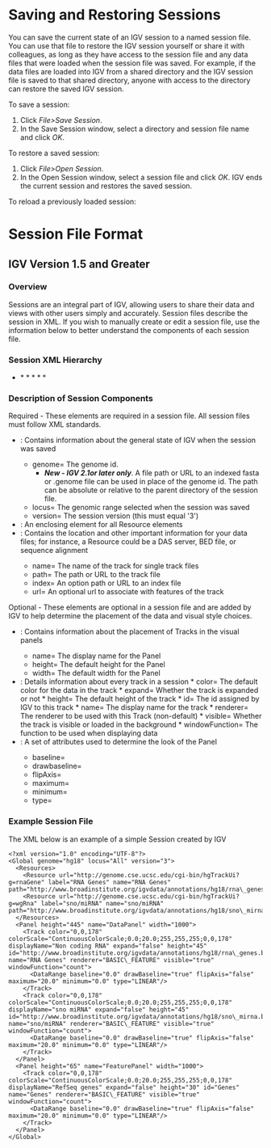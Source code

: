 # Saving and Restoring Sessions


You can save the current state of an IGV session to a named session file. You can use that file to restore the IGV
session yourself or share it with colleagues, as long as they have access to the session file and any data files that
were loaded when the session file was saved. For example, if the data files are loaded into IGV from a shared directory
and the IGV session file is saved to that shared directory, anyone with access to the directory can restore the saved
IGV session.

To save a session:

1. Click _File>Save Session_.
2. In the Save Session window, select a directory and session file name and click _OK_.

To restore a saved session:

1. Click _File>Open Session_.
2. In the Open Session window, select a session file and click _OK_. IGV ends the current session and restores the saved
   session.

To reload a previously loaded session:

# Session File Format

## IGV Version 1.5 and Greater

### Overview

Sessions are an integral part of IGV, allowing users to share their data and views with other users simply and
accurately. Session files describe the session in XML. If you wish to manually create or edit a session file, use the
information below to better understand the components of each session file.

### Session XML Hierarchy

*   <Session>
    *   <Resources>
        *   <Resource>
    *   <Panel>
        *   <Track>
            *   <DataRange>

### Description of Session Components

Required - These elements are required in a session file. All session files must follow XML standards.

* <Session>: Contains information about the general state of IGV when the session was saved
    * genome= The genome id.
        * _**New - IGV 2.1or later only**_. A file path or URL to an indexed fasta or .genome file can be used in place
          of the genome id. The path can be absolute or relative to the parent directory of the session file.
    * locus= The genomic range selected when the session was saved
    * version= The session version (this must equal '3')
* <Resources>: An enclosing element for all Resource elements
* <Resource>: Contains the location and other important information for your data files; for instance, a Resource could
  be a DAS server, BED file, or sequence alignment
    * name= The name of the track for single track files
    * path= The path or URL to the track file
    * index= An option path or URL to an index file
    * url= An optional url to associate with features of the track

Optional - These elements are optional in a session file and are added by IGV to help determine the placement of the
data and visual style choices.

* <Panel>: Contains information about the placement of Tracks in the visual panels
    * name= The display name for the Panel
    * height= The default height for the Panel
    * width= The default width for the Panel
* <Track>: Details information about every track in a session
    * color= The default color for the data in the track
    * expand= Whether the track is expanded or not
    * height= The default height of the track
    * id= The id assigned by IGV to this track
    * name= The display name for the track
    * renderer= The renderer to be used with this Track (non-default)
    * visible= Whether the track is visible or loaded in the background
    * windowFunction= The function to be used when displaying data
* <DataRange>: A set of attributes used to determine the look of the Panel
    * baseline=
    * drawbaseline=
    * flipAxis=
    * maximum=
    * minimum=
    * type=

### Example Session File

The XML below is an example of a simple Session created by IGV

```
<?xml version="1.0" encoding="UTF-8"?>
<Global genome="hg18" locus="All" version="3">
  <Resources>
    <Resource url="http://genome.cse.ucsc.edu/cgi-bin/hgTrackUi?g=rnaGene" label="RNA Genes" name="RNA Genes" path="http://www.broadinstitute.org/igvdata/annotations/hg18/rna\_genes.bed"/>
    <Resource url="http://genome.cse.ucsc.edu/cgi-bin/hgTrackUi?g=wgRna" label="sno/miRNA" name="sno/miRNA" path="http://www.broadinstitute.org/igvdata/annotations/hg18/sno\_mirna.bed"/>
  </Resources>
  <Panel height="445" name="DataPanel" width="1000">
    <Track color="0,0,178" colorScale="ContinuousColorScale;0.0;20.0;255,255,255;0,0,178" displayName="Non coding RNA" expand="false" height="45" id="http://www.broadinstitute.org/igvdata/annotations/hg18/rna\_genes.bed" name="RNA Genes" renderer="BASIC\_FEATURE" visible="true" windowFunction="count">
      <DataRange baseline="0.0" drawBaseline="true" flipAxis="false" maximum="20.0" minimum="0.0" type="LINEAR"/>
    </Track>
    <Track color="0,0,178" colorScale="ContinuousColorScale;0.0;20.0;255,255,255;0,0,178" displayName="sno miRNA" expand="false" height="45" id="http://www.broadinstitute.org/igvdata/annotations/hg18/sno\_mirna.bed" name="sno/miRNA" renderer="BASIC\_FEATURE" visible="true" windowFunction="count">
      <DataRange baseline="0.0" drawBaseline="true" flipAxis="false" maximum="20.0" minimum="0.0" type="LINEAR"/>
    </Track>
  </Panel>
  <Panel height="65" name="FeaturePanel" width="1000">
    <Track color="0,0,178" colorScale="ContinuousColorScale;0.0;20.0;255,255,255;0,0,178" displayName="RefSeq genes" expand="false" height="30" id="Genes" name="Genes" renderer="BASIC\_FEATURE" visible="true" windowFunction="count">
      <DataRange baseline="0.0" drawBaseline="true" flipAxis="false" maximum="20.0" minimum="0.0" type="LINEAR"/>
    </Track>
  </Panel>
</Global>
```